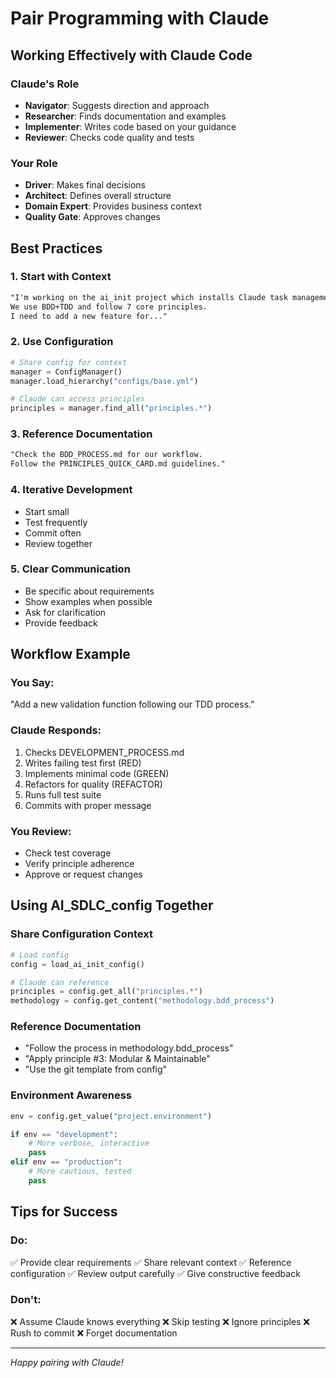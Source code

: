 # Pair Programming with Claude

## Working Effectively with Claude Code

### Claude's Role
- **Navigator**: Suggests direction and approach
- **Researcher**: Finds documentation and examples
- **Implementer**: Writes code based on your guidance
- **Reviewer**: Checks code quality and tests

### Your Role
- **Driver**: Makes final decisions
- **Architect**: Defines overall structure
- **Domain Expert**: Provides business context
- **Quality Gate**: Approves changes

## Best Practices

### 1. Start with Context
```markdown
"I'm working on the ai_init project which installs Claude task management.
We use BDD+TDD and follow 7 core principles.
I need to add a new feature for..."
```

### 2. Use Configuration
```python
# Share config for context
manager = ConfigManager()
manager.load_hierarchy("configs/base.yml")

# Claude can access principles
principles = manager.find_all("principles.*")
```

### 3. Reference Documentation
```markdown
"Check the BDD_PROCESS.md for our workflow.
Follow the PRINCIPLES_QUICK_CARD.md guidelines."
```

### 4. Iterative Development
- Start small
- Test frequently
- Commit often
- Review together

### 5. Clear Communication
- Be specific about requirements
- Show examples when possible
- Ask for clarification
- Provide feedback

## Workflow Example

### You Say:
"Add a new validation function following our TDD process."

### Claude Responds:
1. Checks DEVELOPMENT_PROCESS.md
2. Writes failing test first (RED)
3. Implements minimal code (GREEN)
4. Refactors for quality (REFACTOR)
5. Runs full test suite
6. Commits with proper message

### You Review:
- Check test coverage
- Verify principle adherence
- Approve or request changes

## Using AI_SDLC_config Together

### Share Configuration Context
```python
# Load config
config = load_ai_init_config()

# Claude can reference
principles = config.get_all("principles.*")
methodology = config.get_content("methodology.bdd_process")
```

### Reference Documentation
- "Follow the process in methodology.bdd_process"
- "Apply principle #3: Modular & Maintainable"
- "Use the git template from config"

### Environment Awareness
```python
env = config.get_value("project.environment")

if env == "development":
    # More verbose, interactive
    pass
elif env == "production":
    # More cautious, tested
    pass
```

## Tips for Success

### Do:
✅ Provide clear requirements
✅ Share relevant context
✅ Reference configuration
✅ Review output carefully
✅ Give constructive feedback

### Don't:
❌ Assume Claude knows everything
❌ Skip testing
❌ Ignore principles
❌ Rush to commit
❌ Forget documentation

---

*Happy pairing with Claude!*
